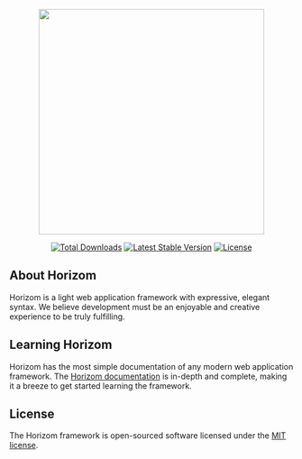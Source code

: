 <p align="center"><img src="https://horizom.github.io/img/horizom-logo-color.svg" width="400"></p>

<p align="center">
<a href="https://packagist.org/packages/horizom/app"><img src="https://poser.pugx.org/horizom/app/d/total.svg" alt="Total Downloads"></a>
<a href="https://packagist.org/packages/horizom/app"><img src="https://poser.pugx.org/horizom/app/v/stable.svg" alt="Latest Stable Version"></a>
<a href="https://packagist.org/packages/horizom/app"><img src="https://poser.pugx.org/horizom/app/license.svg" alt="License"></a>
</p>

## About Horizom

Horizom is a light web application framework with expressive, elegant syntax. We believe development must be an enjoyable and creative experience to be truly fulfilling.

## Learning Horizom

Horizom has the most simple documentation of any modern web application framework. The [Horizom documentation](https://horizom.github.io) is in-depth and complete, making it a breeze to get started learning the framework.

## License

The Horizom framework is open-sourced software licensed under the [MIT license](LICENSE.md).
